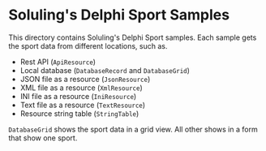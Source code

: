 # Soluling's Delphi Sport Samples

This directory contains Soluling's Delphi Sport samples. Each sample gets the sport data from different locations, such as.

- Rest API (`ApiResource`)
- Local database (`DatabaseRecord` and `DatabaseGrid`)
- JSON file as a resource (`JsonResource`)
- XML file as a resource (`XmlResource`)
- INI file as a resource (`IniResource`)
- Text file as a resource (`TextResource`)
- Resource string table (`StringTable`)

`DatabaseGrid` shows the sport data in a grid view. All other shows in a form that show one sport.

